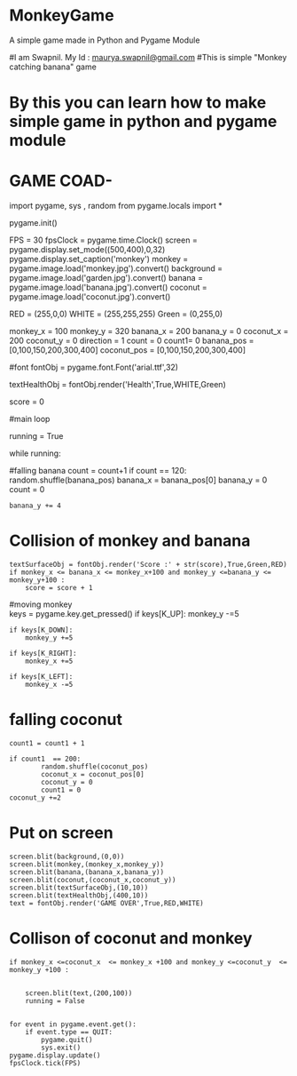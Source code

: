 # MonkeyGame
A simple game made in Python and Pygame Module

#I am Swapnil. My Id : maurya.swapnil@gmail.com 
#This is simple "Monkey catching banana" game
# By this you can learn how to make simple game in python and pygame module 


# GAME COAD-

import pygame, sys , random
from pygame.locals import *

pygame.init()

FPS = 30
fpsClock = pygame.time.Clock()
screen = pygame.display.set_mode((500,400),0,32)
pygame.display.set_caption('monkey')
monkey = pygame.image.load('monkey.jpg').convert()
background = pygame.image.load('garden.jpg').convert()
banana = pygame.image.load('banana.jpg').convert()
coconut = pygame.image.load('coconut.jpg').convert()


RED = (255,0,0)
WHITE = (255,255,255)
Green = (0,255,0)

monkey_x = 100
monkey_y = 320
banana_x = 200
banana_y = 0
coconut_x = 200
coconut_y = 0
direction = 1
count = 0
count1= 0
banana_pos = [0,100,150,200,300,400]
coconut_pos = [0,100,150,200,300,400]

#font 
fontObj = pygame.font.Font('arial.ttf',32)

textHealthObj = fontObj.render('Health',True,WHITE,Green)


score = 0


#main loop

running = True

while  running:
    
#falling banana
    count = count+1
    if count == 120:
             random.shuffle(banana_pos)
             banana_x = banana_pos[0]
             banana_y = 0
             count = 0
    
    banana_y += 4
    
# Collision of monkey and banana

    textSurfaceObj = fontObj.render('Score :' + str(score),True,Green,RED)
    if monkey_x <= banana_x <= monkey_x+100 and monkey_y <=banana_y <= monkey_y+100 :  
        score = score + 1
        
    
        
#moving monkey  
    keys = pygame.key.get_pressed()
    if keys[K_UP]:
        monkey_y -=5
            
    if keys[K_DOWN]:
        monkey_y +=5

    if keys[K_RIGHT]:
        monkey_x +=5

    if keys[K_LEFT]:
        monkey_x -=5
        

        
    
# falling coconut
    count1 = count1 + 1

    if count1  == 200:
            random.shuffle(coconut_pos)
            coconut_x = coconut_pos[0]
            coconut_y = 0
            count1 = 0
    coconut_y +=2
    
# Put on screen

    screen.blit(background,(0,0))    
    screen.blit(monkey,(monkey_x,monkey_y))
    screen.blit(banana,(banana_x,banana_y))
    screen.blit(coconut,(coconut_x,coconut_y))
    screen.blit(textSurfaceObj,(10,10))
    screen.blit(textHealthObj,(400,10))
    text = fontObj.render('GAME OVER',True,RED,WHITE)

# Collison of coconut and monkey

    if monkey_x <=coconut_x  <= monkey_x +100 and monkey_y <=coconut_y  <= monkey_y +100 :
       
      
        screen.blit(text,(200,100))
        running = False
    
    
    for event in pygame.event.get():
        if event.type == QUIT:            
            pygame.quit()
            sys.exit()
    pygame.display.update()
    fpsClock.tick(FPS)
            
            

